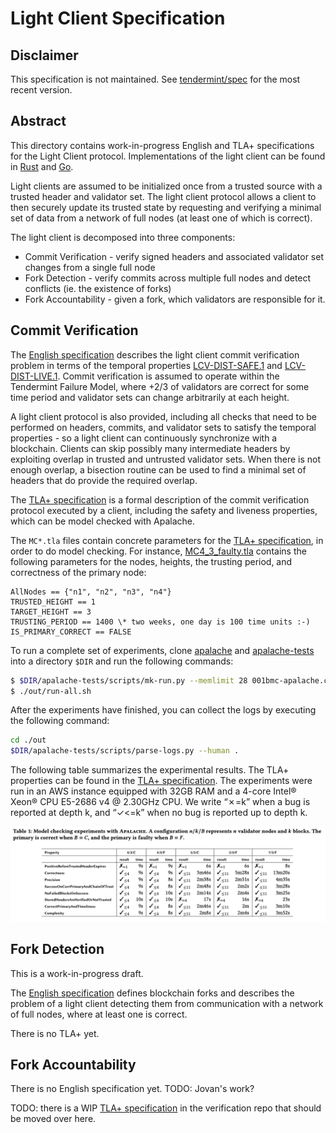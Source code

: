 # Light Client Specification

## Disclaimer

This specification is not maintained. See
[tendermint/spec](https://github.com/tendermint/spec/blob/master/rust-spec/lightclient/)
for the most recent version.

## Abstract


This directory contains work-in-progress English and TLA+ specifications for the Light Client
protocol. Implementations of the light client can be found in
[Rust](https://github.com/informalsystems/tendermint-rs/tree/main/light-client) and
[Go](https://github.com/tendermint/tendermint/tree/main/light).

Light clients are assumed to be initialized once from a trusted source 
with a trusted header and validator set. The light client
protocol allows a client to then securely update its trusted state by requesting and
verifying a minimal set of data from a network of full nodes (at least one of which is correct). 

The light client is decomposed into three components: 

- Commit Verification - verify signed headers and associated validator set changes from a single full node
- Fork Detection -  verify commits across multiple full nodes and detect conflicts (ie. the existence of forks)
- Fork Accountability - given a fork, which validators are responsible for it.

## Commit Verification

The [English specification](verification/verification.md) describes the light client
commit verification problem in terms of the temporal properties
[LCV-DIST-SAFE.1](https://github.com/informalsystems/tendermint-rs/blob/main/docs/spec/lightclient/verification/verification.md#lcv-dist-safe1) and 
[LCV-DIST-LIVE.1](https://github.com/informalsystems/tendermint-rs/blob/main/docs/spec/lightclient/verification/verification.md#lcv-dist-live1). 
Commit verification is assumed to operate within the Tendermint Failure Model, where +2/3 of validators are correct for some time period and
validator sets can change arbitrarily at each height.

A light client protocol is also provided, including all checks that
need to be performed on headers, commits, and validator sets 
to satisfy the temporal properties - so a light client can continuously
synchronize with a blockchain. Clients can skip possibly
many intermediate headers by exploiting overlap in trusted and untrusted validator sets.
When there is not enough overlap, a bisection routine can be used to find a
minimal set of headers that do provide the required overlap.

The [TLA+ specification](verification/Lightclient_A_1.tla) is a formal description of the
commit verification protocol executed by a client, including the safety and
liveness properties, which can be model checked with Apalache.

The `MC*.tla` files contain concrete parameters for the
[TLA+ specification](verification/Lightclient_A_1.tla), in order to do model checking.
For instance, [MC4_3_faulty.tla](verification/MC4_3_faulty.tla) contains the following parameters
for the nodes, heights, the trusting period, and correctness of the primary node:

```tla
AllNodes == {"n1", "n2", "n3", "n4"}
TRUSTED_HEIGHT == 1
TARGET_HEIGHT == 3
TRUSTING_PERIOD == 1400 \* two weeks, one day is 100 time units :-)
IS_PRIMARY_CORRECT == FALSE
```

To run a complete set of experiments, clone [apalache](https://github.com/informalsystems/apalache) and [apalache-tests](https://github.com/informalsystems/apalache-tests) into a directory `$DIR` and run the following commands:

```sh
$ $DIR/apalache-tests/scripts/mk-run.py --memlimit 28 001bmc-apalache.csv $DIR/apalache . out
$ ./out/run-all.sh
```

After the experiments have finished, you can collect the logs by executing the following command:

```sh
cd ./out
$DIR/apalache-tests/scripts/parse-logs.py --human .
```

The following table summarizes the experimental results. The TLA+ properties can be found in the
[TLA+ specification](verification/Lightclient_A_1.tla). 
 The experiments were run in an AWS instance equipped with 32GB
RAM and a 4-core Intel® Xeon® CPU E5-2686 v4 @ 2.30GHz CPU.
We write “✗=k” when a bug is reported at depth k, and “✓<=k” when
no bug is reported up to depth k.

![Experimental results](experiments.png)

## Fork Detection

This is a work-in-progress draft.

The [English specification](detection/detection.md) defines blockchain forks and describes
the problem of a light client detecting them from communication with a network
of full nodes, where at least one is correct.

There is no TLA+ yet.

## Fork Accountability

There is no English specification yet. TODO: Jovan's work?

TODO: there is a WIP [TLA+
specification](https://github.com/informalsystems/verification/pull/13) in the
verification repo that should be moved over here.

